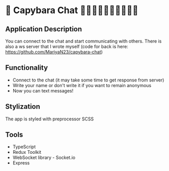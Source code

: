 # 📩 Capybara Chat 🧑🏼👨🏽‍🦱👨🏾‍🦳🧔🏻

## Application Description

You can connect to the chat and start communicating with others.
There is also a ws server that I wrote myself 
(code for back is here: https://github.com/MariyaN23/capybara-chat)

## Functionality
- Connect to the chat (it may take some time to get response from server)
- Write your name or don't write it if you want to remain anonymous
- Now you can text messages!

## Stylization
The app is styled with preprocessor SCSS

## Tools
- TypeScript
- Redux Toolkit
- WebSocket library - Socket.io
- Express
